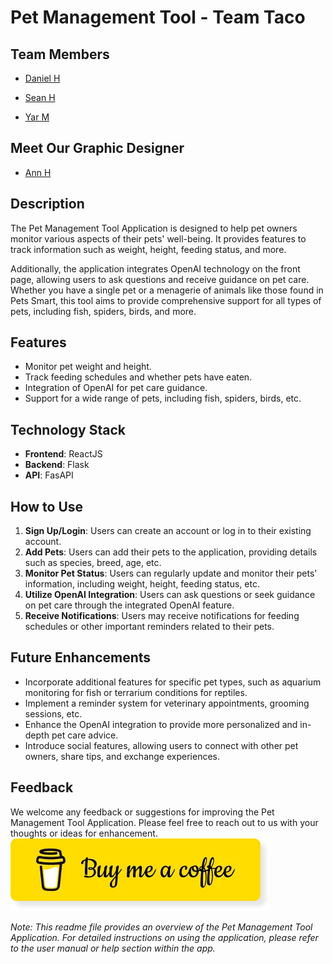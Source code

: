 # Pet Management Tool - Team Taco

## Team Members

- [Daniel H](https://github.com/dh0169)

- [Sean H](https://github.com/ShangchenHsieh)

- [Yar M](https://github.com/khmorad)

## Meet Our Graphic Designer

- [Ann H]()

## Description

The Pet Management Tool Application is designed to help pet owners monitor various aspects of their pets' well-being. It provides features to track information such as weight, height, feeding status, and more.

Additionally, the application integrates OpenAI technology on the front page, allowing users to ask questions and receive guidance on pet care. Whether you have a single pet or a menagerie of animals like those found in Pets Smart, this tool aims to provide comprehensive support for all types of pets, including fish, spiders, birds, and more.

## Features

- Monitor pet weight and height.
- Track feeding schedules and whether pets have eaten.
- Integration of OpenAI for pet care guidance.
- Support for a wide range of pets, including fish, spiders, birds, etc.

## Technology Stack

- **Frontend**: ReactJS
- **Backend**: Flask
- **API**: FasAPI

## How to Use

1. **Sign Up/Login**: Users can create an account or log in to their existing account.
2. **Add Pets**: Users can add their pets to the application, providing details such as species, breed, age, etc.
3. **Monitor Pet Status**: Users can regularly update and monitor their pets' information, including weight, height, feeding status, etc.
4. **Utilize OpenAI Integration**: Users can ask questions or seek guidance on pet care through the integrated OpenAI feature.
5. **Receive Notifications**: Users may receive notifications for feeding schedules or other important reminders related to their pets.

## Future Enhancements

- Incorporate additional features for specific pet types, such as aquarium monitoring for fish or terrarium conditions for reptiles.
- Implement a reminder system for veterinary appointments, grooming sessions, etc.
- Enhance the OpenAI integration to provide more personalized and in-depth pet care advice.
- Introduce social features, allowing users to connect with other pet owners, share tips, and exchange experiences.

## Feedback

We welcome any feedback or suggestions for improving the Pet Management Tool Application. Please feel free to reach out to us with your thoughts or ideas for enhancement.
[![Button](./public_assets/bmc.jpg)](https://www.paypal.com/paypalme/buyseanacoffee)

_Note: This readme file provides an overview of the Pet Management Tool Application. For detailed instructions on using the application, please refer to the user manual or help section within the app._
